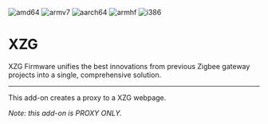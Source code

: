 ![amd64][amd64-shield] ![armv7][armv7-shield] ![aarch64][aarch64-shield] ![armhf][armhf-shield] ![i386][i386-shield]

# XZG

XZG Firmware unifies the best innovations from previous Zigbee gateway projects into a single, comprehensive solution.


---

This add-on creates a proxy to a XZG webpage.

_Note: this add-on is PROXY ONLY._

[aarch64-shield]: https://img.shields.io/badge/aarch64-yes-green.svg
[amd64-shield]: https://img.shields.io/badge/amd64-yes-green.svg
[armhf-shield]: https://img.shields.io/badge/armhf-yes-green.svg
[armv7-shield]: https://img.shields.io/badge/armv7-yes-green.svg
[i386-shield]: https://img.shields.io/badge/i386-yes-green.svg
